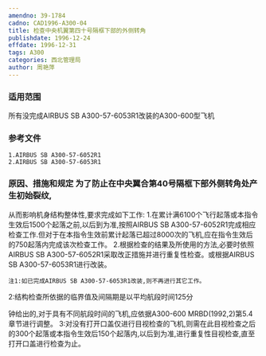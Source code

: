 ```yaml
---
amendno: 39-1784
cadno: CAD1996-A300-04
title: 检查中央机翼第四十号隔框下部的外侧转角
publishdate: 1996-12-24
effdate: 1996-12-31
tags: A300
categories: 西北管理局
author: 周艳萍
---
```


### 适用范围 
所有没完成AIRBUS SB A300-57-6053R1改装的A300-600型飞机

<!--more-->
### 参考文件
    1.AIRBUS SB A300-57-6052R1 
    2.AIRBUS SB A300-57-6053R1 

### 原因、措施和规定 为了防止在中央翼合第40号隔框下部外侧转角处产生初始裂纹,
从而影响机身结构整体性,要求完成如下工作: 
    1.在累计满6100个飞行起落或本指令生效后1500个起落之前,以后到为准,按照AIRBUS SB A300-57-6052R1完成相应检查工作.但对于在本指令生效前累计起落已超过8000次的飞机,应在指令生效后的750起落内完成该次检查工作。 
    2.根据检查的结果及所使用的方法,必要时依照AIRBUS SB A300-57-6052R1采取改正措施并进行重复性检查。或根据AIRBUS SB A300-57-6053R1进行改装。 

    注1:如已完成AIRBUS SB A300-57-6053R1改装,则不再进行其它工作。 
2:结构检查所依据的临界值及间隔期是以平均航段时间125分
  
钟给出的,对于具有不同航段时间的飞机,应依据A300-600 MRBD(1992,2)第5.4章节进行调整。 
      3:对没有打开口盖仅进行目视检查的飞机,则需在此目视检查之后的300个起落或本指令生效后150个起落内,以后到为准,进行重复性目视检查,直至打开口盖进行检查为止。
